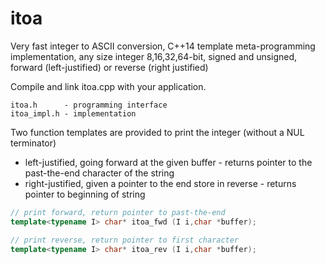 # itoa
Very fast integer to ASCII conversion, C++14 template meta-programming implementation, any size integer 8,16,32,64-bit, signed and unsigned, forward (left-justified) or reverse (right justified)

Compile and link itoa.cpp with your application.

    itoa.h      - programming interface
    itoa_impl.h - implementation

Two function templates are provided to print the integer (without a NUL terminator)
  * left-justified, going forward at the given buffer - returns pointer to the past-the-end character of the string
  * right-justified, given a pointer to the end store in reverse - returns pointer to beginning of string

```c++
// print forward, return pointer to past-the-end
template<typename I> char* itoa_fwd (I i,char *buffer);

// print reverse, return pointer to first character
template<typename I> char* itoa_rev (I i,char *buffer);
```
